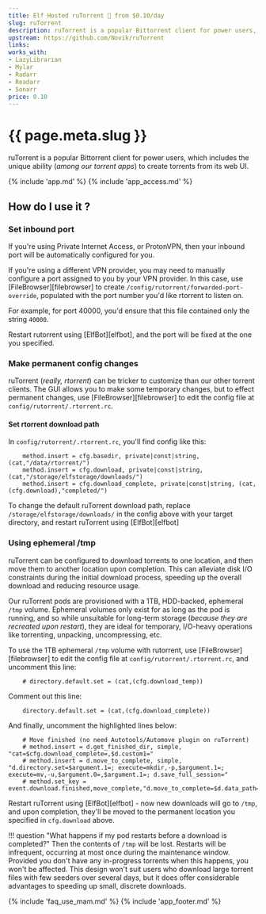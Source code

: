 ```yaml
---
title: Elf Hosted ruTorrent 🧝 from $0.10/day
slug: ruTorrent
description: ruTorrent is a popular Bittorrent client for power users, which includes the unique ability (among our torrent apps) to create torrents from its web UI.
upstream: https://github.com/Novik/ruTorrent
links:
works_with:
- LazyLibrarian
- Mylar
- Radarr
- Readarr
- Sonarr
price: 0.10
---
```


# {{ page.meta.slug }}

ruTorrent is a popular Bittorrent client for power users, which includes the unique ability (*among our torrent apps*) to create torrents from its web UI.

{% include 'app.md' %}
{% include 'app_access.md' %}

## How do I use it ?

### Set inbound port

If you're using Private Internet Access, or ProtonVPN, then your inbound port will be automatically configured for you.

If you're using a different VPN provider, you may need to manually configure a port assigned to you by your VPN provider. In this case, use [FileBrowser][filebrowser] to create `/config/rutorrent/forwarded-port-override`, populated with the port number you'd like rtorrent to listen on.

For example, for port 40000, you'd ensure that this file contained only the string `40000`.

Restart rutorrent using [ElfBot][elfbot], and the port will be fixed at the one you specified.

### Make permanent config changes

ruTorrent (*really, rtorrent*) can be tricker to customize than our other torrent clients. The GUI allows you to make some temporary changes, but to effect permanent changes, use [FileBrowser][filebrowser] to edit the config file at `config/rutorrent/.rtorrent.rc`.

#### Set rtorrent download path

In `config/rutorrent/.rtorrent.rc`, you'll find config like this:

```
    method.insert = cfg.basedir, private|const|string, (cat,"/data/rtorrent/")
    method.insert = cfg.download, private|const|string, (cat,"/storage/elfstorage/downloads/")
    method.insert = cfg.download_complete, private|const|string, (cat,(cfg.download),"completed/")
```

To change the default ruTorrent download path, replace `/storage/elfstorage/downloads/` in the config above with your target directory, and restart ruTorrent using [ElfBot][elfbot]

### Using ephemeral /tmp

ruTorrent can be configured to download torrents to one location, and then move them to another location upon completion. This can alleviate disk I/O constraints during the initial download process, speeding up the overall download and reducing resource usage.

Our ruTorrent pods are provisioned with a 1TB, HDD-backed, ephemeral `/tmp` volume. Ephemeral volumes only exist for as long as the pod is running, and so while unsuitable for long-term storage (*because they are recreated upon restart*), they are ideal for temporary, I/O-heavy operations like torrenting, unpacking, uncompressing, etc.

To use the 1TB ephemeral `/tmp` volume with rutorrent, use [FileBrowser][filebrowser] to edit the config file at `config/rutorrent/.rtorrent.rc`, and uncomment this line:

```
    # directory.default.set = (cat,(cfg.download_temp))
```

Comment out this line:

```
    directory.default.set = (cat,(cfg.download_complete))
```

And finally, uncomment the highlighted lines below:

``` hl_lines="2-4"
    # Move finished (no need Autotools/Automove plugin on ruTorrent)
    # method.insert = d.get_finished_dir, simple, "cat=$cfg.download_complete=,$d.custom1="
    # method.insert = d.move_to_complete, simple, "d.directory.set=$argument.1=; execute=mkdir,-p,$argument.1=; execute=mv,-u,$argument.0=,$argument.1=; d.save_full_session="
    # method.set_key = event.download.finished,move_complete,"d.move_to_complete=$d.data_path=,$d.get_finished_dir="
```

Restart ruTorrent using [ElfBot][elfbot] - now new downloads will go to `/tmp`, and upon completion, they'll be moved to the permanent location you specified in `cfg.download` above.

!!! question "What happens if my pod restarts before a download is completed?"
    Then the contents of `/tmp` will be lost. Restarts will be infrequent, occurring at most once during the maintenance window. Provided you don't have any in-progress torrents when this happens, you won't be affected. This design won't suit users who download large torrent files with few seeders over several days, but it does offer considerable advantages to speeding up small, discrete downloads.

{% include 'faq_use_mam.md' %}
{% include 'app_footer.md' %}